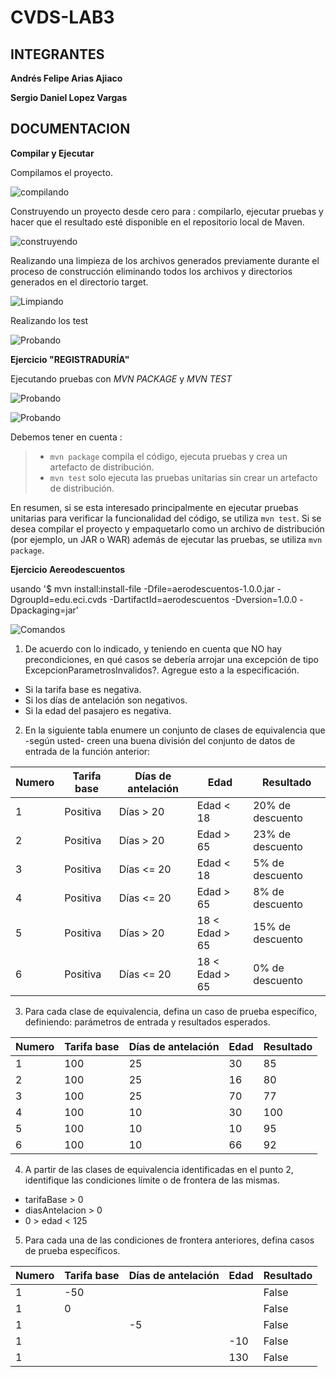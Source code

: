 # CVDS-LAB3

## INTEGRANTES

**Andrés Felipe Arias Ajiaco**

**Sergio Daniel Lopez Vargas**

## DOCUMENTACION

**Compilar y Ejecutar**

Compilamos el proyecto.

![compilando](/Imagenes/App/compilar.png)

Construyendo un proyecto desde cero para : compilarlo, ejecutar pruebas y hacer que el resultado esté disponible en el repositorio local de Maven.

![construyendo](/Imagenes/App/mvninstall.png)

Realizando una limpieza de los archivos generados previamente durante el proceso de construcción eliminando todos los archivos y directorios generados en el directorio target. 

![Limpiando](/Imagenes/App/mvnclean.png)

Realizando los test

![Probando](/Imagenes/App/testOne.png)

**Ejercicio "REGISTRADURÍA"**

Ejecutando pruebas con *MVN PACKAGE* y *MVN TEST*

![Probando](/Imagenes/Resgistraduria/testTree.png)

![Probando](/Imagenes/Resgistraduria/testTwo.png)

Debemos tener en cuenta :

> * `mvn package` compila el código, ejecuta pruebas y crea un artefacto de distribución.
> * `mvn test` solo ejecuta las pruebas unitarias sin crear un artefacto de distribución.

En resumen, si se esta interesado principalmente en ejecutar pruebas unitarias para verificar la funcionalidad del código, se utiliza `mvn test`. Si se desea compilar el proyecto y empaquetarlo como un archivo de distribución (por ejemplo, un JAR o WAR) además de ejecutar las pruebas, se utiliza `mvn package`.

**Ejercicio Aereodescuentos**

usando '$ mvn install:install-file -Dfile=aerodescuentos-1.0.0.jar -DgroupId=edu.eci.cvds -DartifactId=aerodescuentos -Dversion=1.0.0 -Dpackaging=jar'

![Comandos](/Imagenes/comando.png)

1. De acuerdo con lo indicado, y teniendo en cuenta que NO hay precondiciones, en qué casos se debería
arrojar una excepción de tipo ExcepcionParametrosInvalidos?. Agregue esto a la especificación.

* Si la tarifa base es negativa.
* Si los días de antelación son negativos.
* Si la edad del pasajero es negativa.

2. En la siguiente tabla enumere un conjunto de clases de equivalencia que -según usted- creen una
buena división del conjunto de datos de entrada de la función anterior:

| Numero |Tarifa base | Días de antelación | Edad | Resultado|
| ------ | ------------- | --------------------- | ---- |--------- |
| 1 | Positiva | Días > 20 | Edad < 18 | 20% de descuento |
| 2 | Positiva | Días > 20 | Edad > 65 | 23% de descuento |
| 3 | Positiva | Días <= 20 | Edad < 18 | 5% de descuento |
| 4 | Positiva | Días <= 20 | Edad > 65 | 8% de descuento |
| 5 | Positiva | Días > 20 |  18 < Edad > 65 | 15% de descuento |
| 6 | Positiva | Días <= 20 |  18 < Edad > 65 | 0% de descuento |

3. Para cada clase de equivalencia, defina un caso de prueba específico, definiendo: parámetros de
entrada y resultados esperados.

| Numero |Tarifa base | Días de antelación | Edad | Resultado|
| ------ | ------------- | --------------------- | ---- |--------- |
| 1 | 100 | 25 | 30 | 85 |
| 2 | 100 | 25 | 16 | 80 |
| 3 | 100 | 25 | 70 | 77 |
| 4 | 100 | 10 | 30 | 100 |
| 5 | 100 | 10 | 10 | 95 |
| 6 | 100 | 10 | 66 | 92 |

4. A partir de las clases de equivalencia identificadas en el punto 2, identifique las condiciones límite o
de frontera de las mismas.

* tarifaBase > 0
* diasAntelacion > 0
* 0 > edad < 125

5. Para cada una de las condiciones de frontera anteriores, defina casos de prueba específicos.

| Numero |Tarifa base | Días de antelación | Edad | Resultado|
| ------ | ------------- | --------------------- | ---- |--------- |
| 1 | -50 |  |  | False |
| 1 | 0 |  |  | False |
| 1 |  | -5 |  | False |
| 1 |  |  | -10 | False |
| 1 |  |  | 130 | False |






